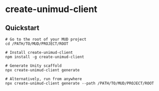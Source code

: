 create-unimud-client
====================

## Quickstart

```
# Go to the root of your MUD project
cd /PATH/TO/MUD/PROJECT/ROOT

# Install create-unimud-client
npm install -g create-unimud-client

# Generate Unity scaffold
npx create-unimud-client generate

# Alternatively, run from anywhere
npx create-unimud-client generate --path /PATH/TO/MUD/PROJECT/ROOT
```
